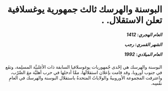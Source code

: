 <h1 dir="rtl">البوسنة والهرسك ثالث جمهورية يوغسلافية تعلن الاستقلال. .</h1>

<h5 dir="rtl">العام الهجري:  1412

الشهر القمري: رجب

العام الميلادي: 1992</h5>

<p dir="rtl">البوسنة والهرسك هي إحْدى جُمهوريات يوغوسلافيا السابقة ذات الأغلبيَّة المسلِمة، وتقَع في جنوب أوروبا، وقد قامت بإعلان استقلالَها، ممَّا أدخلها في حرب أهليَّة معَ الصِّرْب، واعترفت المجموعة الأوروبيةُ والولاياتُ المتحدةُ باستقلال البوسنة والهرسك في العامِ نفْسِه.</p></br>
